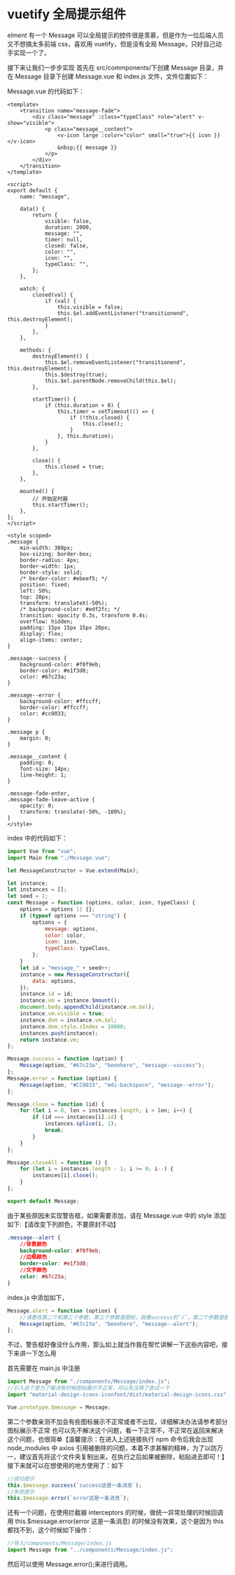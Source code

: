 # vuetify 全局提示组件

elment 有一个 Message 可以全局提示的控件很是羡慕，但是作为一位后端人员又不想搞太多前端 css，喜欢用 vuetify，但是没有全局 Message，只好自己动手实现一个了。

接下来让我们一步步实现
首先在 src/commponents/下创建 Message 目录，并在 Message 目录下创建
Message.vue 和 index.js 文件，文件位置如下：

Message.vue 的代码如下：

```vue
<template>
    <transition name="message-fade">
        <div class="message" :class="typeClass" role="alert" v-show="visible">
            <p class="message__content">
                <v-icon large :color="color" small="true">{{ icon }}</v-icon>
                &nbsp;{{ message }}
            </p>
        </div>
    </transition>
</template>

<script>
export default {
    name: "message",

    data() {
        return {
            visible: false,
            duration: 2000,
            message: "",
            timer: null,
            closed: false,
            color: "",
            icon: "",
            typeClass: "",
        };
    },

    watch: {
        closed(val) {
            if (val) {
                this.visible = false;
                this.$el.addEventListener("transitionend", this.destroyElement);
            }
        },
    },

    methods: {
        destroyElement() {
            this.$el.removeEventListener("transitionend", this.destroyElement);
            this.$destroy(true);
            this.$el.parentNode.removeChild(this.$el);
        },

        startTimer() {
            if (this.duration > 0) {
                this.timer = setTimeout(() => {
                    if (!this.closed) {
                        this.close();
                    }
                }, this.duration);
            }
        },

        close() {
            this.closed = true;
        },
    },

    mounted() {
        // 开始定时器
        this.startTimer();
    },
};
</script>

<style scoped>
.message {
    min-width: 380px;
    box-sizing: border-box;
    border-radius: 4px;
    border-width: 1px;
    border-style: solid;
    /* border-color: #ebeef5; */
    position: fixed;
    left: 50%;
    top: 20px;
    transform: translateX(-50%);
    /* background-color: #edf2fc; */
    transition: opacity 0.3s, transform 0.4s;
    overflow: hidden;
    padding: 15px 15px 15px 20px;
    display: flex;
    align-items: center;
}

.message--success {
    background-color: #f0f9eb;
    border-color: #e1f3d8;
    color: #67c23a;
}

.message--error {
    background-color: #ffccff;
    border-color: #ffccff;
    color: #cc0033;
}

.message p {
    margin: 0;
}

.message__content {
    padding: 0;
    font-size: 14px;
    line-height: 1;
}

.message-fade-enter,
.message-fade-leave-active {
    opacity: 0;
    transform: translate(-50%, -100%);
}
</style>
```

index 中的代码如下：

```js
import Vue from "vue";
import Main from "./Message.vue";

let MessageConstructor = Vue.extend(Main);

let instance;
let instances = [];
let seed = 1;
const Message = function (options, color, icon, typeClass) {
    options = options || {};
    if (typeof options === "string") {
        options = {
            message: options,
            color: color,
            icon: icon,
            typeClass: typeClass,
        };
    }
    let id = "message_" + seed++;
    instance = new MessageConstructor({
        data: options,
    });
    instance.id = id;
    instance.vm = instance.$mount();
    document.body.appendChild(instance.vm.$el);
    instance.vm.visible = true;
    instance.dom = instance.vm.$el;
    instance.dom.style.zIndex = 10000;
    instances.push(instance);
    return instance.vm;
};

Message.success = function (option) {
    Message(option, "#67c23a", "beenhere", "message--success");
};
Message.error = function (option) {
    Message(option, "#CC0033", "mdi-backspace", "message--error");
};

Message.close = function (id) {
    for (let i = 0, len = instances.length; i < len; i++) {
        if (id === instances[i].id) {
            instances.splice(i, 1);
            break;
        }
    }
};

Message.closeAll = function () {
    for (let i = instances.length - 1; i >= 0; i--) {
        instances[i].close();
    }
};

export default Message;
```

由于某些原因未实现警告框，如果需要添加，请在 Message.vue 中的 style 添加如下:【请改变下列颜色，不要原封不动】

```css
.message--alert {
    //背景颜色
    background-color: #f0f9eb;
    //边框颜色
    border-color: #e1f3d8;
    //文字颜色
    color: #67c23a;
}
```

index.js 中添加如下，

```js
Message.alert = function (option) {
    //请更改第二个和第三个参数，第三个参数是图标，就像success的‘√’，第二个参数是图标的颜色
    Message(option, "#67c23a", "beenhere", "message--alert");
};
```

不过，警告框好像没什么作用，那么如上就当作我在帮忙讲解一下这些内容吧，接下来讲一下怎么用

首先需要在 main.js 中注册

```js
import Message from "./components/Message/index.js";
//引入这个是为了解决有时候图标展示不正常，可以先注释了尝试一下
import "material-design-icons-iconfont/dist/material-design-icons.css";

Vue.prototype.$message = Message;
```

第二个参数亲测不加会有些图标展示不正常或者不出现，详细解决办法请参考部分图标展示不正常
也可以先不解决这个问题，看一下正常不，不正常在返回来解决这个问题，也很简单【温馨提示：在进入上述链接执行 npm 命令后我会出现 node_modules 中 axios 引用被删除的问题，本着不求甚解的精神，为了以防万一，建议首先将这个文件夹复制出来，在执行之后如果被删除，粘贴进去即可！】
接下来就可以在想使用的地方使用了：如下

```js
//成功提示
this.$message.success(`success这是一条消息`);
//失败提示
this.$message.error(`error这是一条消息`);
```

还有一个问题，在使用拦截器 interceptors 的时候，做统一异常处理的时候回调用 this.\$message.error(error 这是一条消息) 的时候没有效果，这个是因为 this 都找不到，这个时候如下操作：

```js
//导入/components/Message/index.js
import Message from "../components/Message/index.js";
```

然后可以使用 Message.error();来进行调用。

